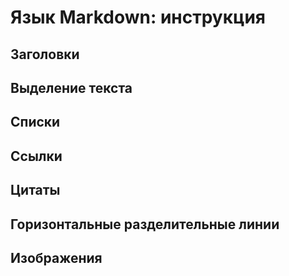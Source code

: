 # Язык Markdown: инструкция

## Заголовки

## Выделение текста

## Списки

## Ссылки

## Цитаты

## Горизонтальные разделительные линии

## Изображения

